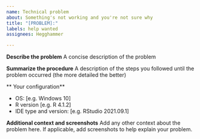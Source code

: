```yaml
---
name: Technical problem
about: Something's not working and you're not sure why
title: "[PROBLEM]:"
labels: help wanted
assignees: Hegghammer

---
```


**Describe the problem**
A concise description of the problem

**Summarize the procedure**
A description of the steps you followed until the problem occurred (the more detailed the better)

** Your configuration**
 - OS: [e.g. Windows 10]
 - R version [e.g. R 4.1.2]
 - IDE type and version: [e.g. RStudio 2021.09.1]

**Additional context and screenshots**
Add any other context about the problem here. If applicable, add screenshots to help explain your problem.
